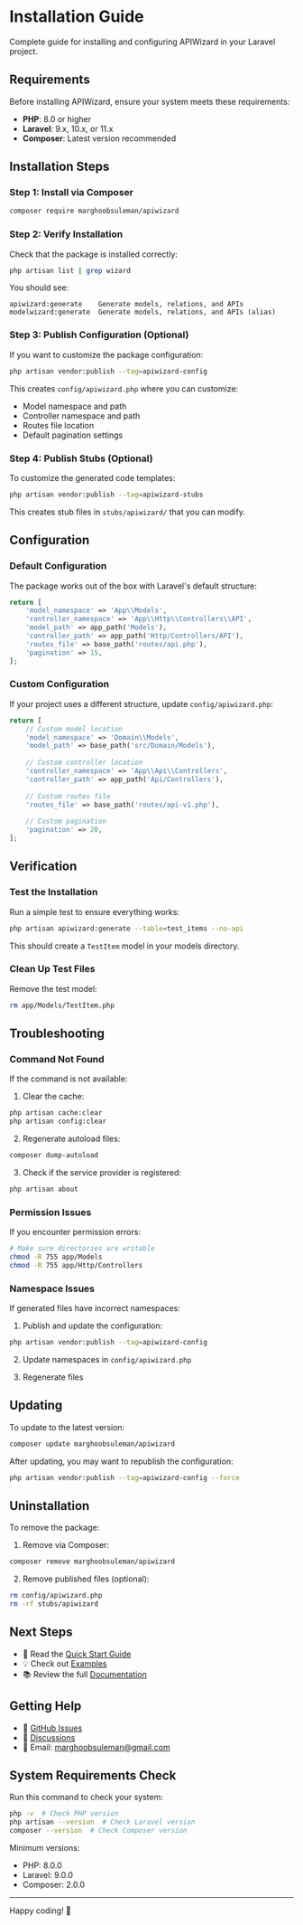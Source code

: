 # Installation Guide

Complete guide for installing and configuring APIWizard in your Laravel project.

## Requirements

Before installing APIWizard, ensure your system meets these requirements:

- **PHP**: 8.0 or higher
- **Laravel**: 9.x, 10.x, or 11.x
- **Composer**: Latest version recommended

## Installation Steps

### Step 1: Install via Composer

```bash
composer require marghoobsuleman/apiwizard
```

### Step 2: Verify Installation

Check that the package is installed correctly:

```bash
php artisan list | grep wizard
```

You should see:
```
apiwizard:generate    Generate models, relations, and APIs
modelwizard:generate  Generate models, relations, and APIs (alias)
```

### Step 3: Publish Configuration (Optional)

If you want to customize the package configuration:

```bash
php artisan vendor:publish --tag=apiwizard-config
```

This creates `config/apiwizard.php` where you can customize:
- Model namespace and path
- Controller namespace and path
- Routes file location
- Default pagination settings

### Step 4: Publish Stubs (Optional)

To customize the generated code templates:

```bash
php artisan vendor:publish --tag=apiwizard-stubs
```

This creates stub files in `stubs/apiwizard/` that you can modify.

## Configuration

### Default Configuration

The package works out of the box with Laravel's default structure:

```php
return [
    'model_namespace' => 'App\\Models',
    'controller_namespace' => 'App\\Http\\Controllers\\API',
    'model_path' => app_path('Models'),
    'controller_path' => app_path('Http/Controllers/API'),
    'routes_file' => base_path('routes/api.php'),
    'pagination' => 15,
];
```

### Custom Configuration

If your project uses a different structure, update `config/apiwizard.php`:

```php
return [
    // Custom model location
    'model_namespace' => 'Domain\\Models',
    'model_path' => base_path('src/Domain/Models'),
    
    // Custom controller location
    'controller_namespace' => 'App\\Api\\Controllers',
    'controller_path' => app_path('Api/Controllers'),
    
    // Custom routes file
    'routes_file' => base_path('routes/api-v1.php'),
    
    // Custom pagination
    'pagination' => 20,
];
```

## Verification

### Test the Installation

Run a simple test to ensure everything works:

```bash
php artisan apiwizard:generate --table=test_items --no-api
```

This should create a `TestItem` model in your models directory.

### Clean Up Test Files

Remove the test model:

```bash
rm app/Models/TestItem.php
```

## Troubleshooting

### Command Not Found

If the command is not available:

1. Clear the cache:
```bash
php artisan cache:clear
php artisan config:clear
```

2. Regenerate autoload files:
```bash
composer dump-autoload
```

3. Check if the service provider is registered:
```bash
php artisan about
```

### Permission Issues

If you encounter permission errors:

```bash
# Make sure directories are writable
chmod -R 755 app/Models
chmod -R 755 app/Http/Controllers
```

### Namespace Issues

If generated files have incorrect namespaces:

1. Publish and update the configuration:
```bash
php artisan vendor:publish --tag=apiwizard-config
```

2. Update namespaces in `config/apiwizard.php`

3. Regenerate files

## Updating

To update to the latest version:

```bash
composer update marghoobsuleman/apiwizard
```

After updating, you may want to republish the configuration:

```bash
php artisan vendor:publish --tag=apiwizard-config --force
```

## Uninstallation

To remove the package:

1. Remove via Composer:
```bash
composer remove marghoobsuleman/apiwizard
```

2. Remove published files (optional):
```bash
rm config/apiwizard.php
rm -rf stubs/apiwizard
```

## Next Steps

- 📖 Read the [Quick Start Guide](QUICKSTART.md)
- 💡 Check out [Examples](EXAMPLES.md)
- 📚 Review the full [Documentation](README.md)

## Getting Help

- 📝 [GitHub Issues](https://github.com/marghoobsuleman/apiwizard/issues)
- 💬 [Discussions](https://github.com/marghoobsuleman/apiwizard/discussions)
- 📧 Email: marghoobsuleman@gmail.com

## System Requirements Check

Run this command to check your system:

```bash
php -v  # Check PHP version
php artisan --version  # Check Laravel version
composer --version  # Check Composer version
```

Minimum versions:
- PHP: 8.0.0
- Laravel: 9.0.0
- Composer: 2.0.0

---

Happy coding! 🚀
